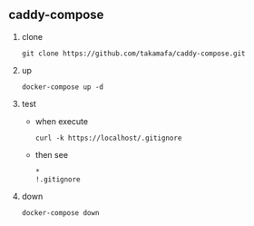 ## caddy-compose

1.  clone
    ```
    git clone https://github.com/takamafa/caddy-compose.git
    ```

2.  up
    ```
    docker-compose up -d
    ```

3.  test
    - when execute
      ```
      curl -k https://localhost/.gitignore
      ```
    - then see
      ```
      *
      !.gitignore
      ```

4.  down
    ```
    docker-compose down
    ```
